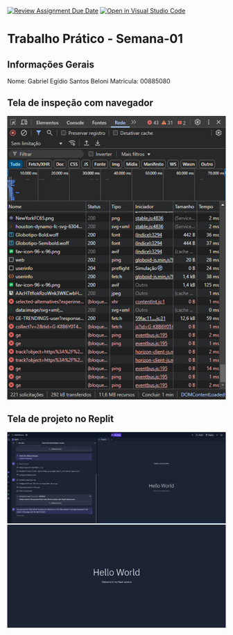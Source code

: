 [![Review Assignment Due Date](https://classroom.github.com/assets/deadline-readme-button-22041afd0340ce965d47ae6ef1cefeee28c7c493a6346c4f15d667ab976d596c.svg)](https://classroom.github.com/a/egWsXDcZ)
[![Open in Visual Studio Code](https://classroom.github.com/assets/open-in-vscode-2e0aaae1b6195c2367325f4f02e2d04e9abb55f0b24a779b69b11b9e10269abc.svg)](https://classroom.github.com/online_ide?assignment_repo_id=18321261&assignment_repo_type=AssignmentRepo)
# Trabalho Prático - Semana-01

## Informações Gerais
Nome: Gabriel Egídio Santos Beloni
Matricula: 00885080

## Tela de inspeção com navegador
![Tela de inspeção do site globo esporte](telaRedeArquivos.png)

## Tela de projeto no Replit
![Tela de projeto código](replit.png)
![Tela funcionando](webSiteReplit.png)
